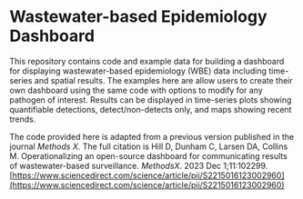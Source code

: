 # Wastewater-based Epidemiology Dashboard
This repository contains code and example data for building a dashboard for displaying wastewater-based epidemiology (WBE) data including time-series and spatial results. The examples here are allow users to create their own dashboard using the same code with options to modify for any pathogen of interest. Results can be displayed in time-series plots showing quantifiable detections, detect/non-detects only, and maps showing recent trends.

The code provided here is adapted from a previous version published in the journal *Methods X*. The full citation is Hill D, Dunham C, Larsen DA, Collins M. Operationalizing an open-source dashboard for communicating results of wastewater-based surveillance. *MethodsX*. 2023 Dec 1;11:102299. [https://www.sciencedirect.com/science/article/pii/S2215016123002960](https://www.sciencedirect.com/science/article/pii/S2215016123002960)
